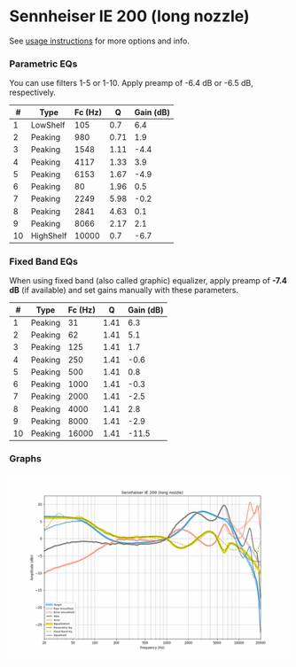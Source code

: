 # Sennheiser IE 200 (long nozzle)
See [usage instructions](https://github.com/jaakkopasanen/AutoEq#usage) for more options and info.

### Parametric EQs
You can use filters 1-5 or 1-10. Apply preamp of -6.4 dB or -6.5 dB, respectively.

|   # | Type      |   Fc (Hz) |    Q |   Gain (dB) |
|-----|-----------|-----------|------|-------------|
|   1 | LowShelf  |       105 | 0.7  |         6.4 |
|   2 | Peaking   |       980 | 0.71 |         1.9 |
|   3 | Peaking   |      1548 | 1.11 |        -4.4 |
|   4 | Peaking   |      4117 | 1.33 |         3.9 |
|   5 | Peaking   |      6153 | 1.67 |        -4.9 |
|   6 | Peaking   |        80 | 1.96 |         0.5 |
|   7 | Peaking   |      2249 | 5.98 |        -0.2 |
|   8 | Peaking   |      2841 | 4.63 |         0.1 |
|   9 | Peaking   |      8066 | 2.17 |         2.1 |
|  10 | HighShelf |     10000 | 0.7  |        -6.7 |

### Fixed Band EQs
When using fixed band (also called graphic) equalizer, apply preamp of **-7.4 dB** (if available) and set gains manually with these parameters.

|   # | Type    |   Fc (Hz) |    Q |   Gain (dB) |
|-----|---------|-----------|------|-------------|
|   1 | Peaking |        31 | 1.41 |         6.3 |
|   2 | Peaking |        62 | 1.41 |         5.1 |
|   3 | Peaking |       125 | 1.41 |         1.7 |
|   4 | Peaking |       250 | 1.41 |        -0.6 |
|   5 | Peaking |       500 | 1.41 |         0.8 |
|   6 | Peaking |      1000 | 1.41 |        -0.3 |
|   7 | Peaking |      2000 | 1.41 |        -2.5 |
|   8 | Peaking |      4000 | 1.41 |         2.8 |
|   9 | Peaking |      8000 | 1.41 |        -2.9 |
|  10 | Peaking |     16000 | 1.41 |       -11.5 |

### Graphs
![](./Sennheiser%20IE%20200%20(long%20nozzle).png)
